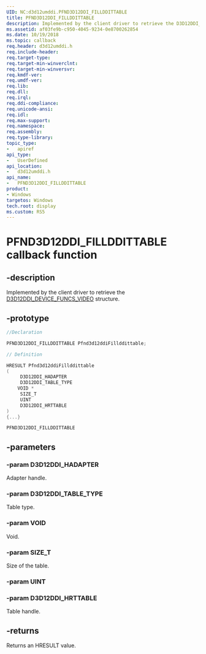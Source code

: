 ```yaml
---
UID: NC:d3d12umddi.PFND3D12DDI_FILLDDITTABLE
title: PFND3D12DDI_FILLDDITTABLE
description: Implemented by the client driver to retrieve the D3D12DDI_DEVICE_FUNCS_VIDEO structure.
ms.assetid: af03fe9b-c950-4045-9234-0e8700262854
ms.date: 10/19/2018
ms.topic: callback
req.header: d3d12umddi.h
req.include-header:
req.target-type:
req.target-min-winverclnt:
req.target-min-winversvr:
req.kmdf-ver:
req.umdf-ver:
req.lib:
req.dll:
req.irql:
req.ddi-compliance:
req.unicode-ansi:
req.idl:
req.max-support:
req.namespace:
req.assembly:
req.type-library:
topic_type:
-	apiref
api_type:
-	UserDefined
api_location:
-	d3d12umddi.h
api_name:
-	PFND3D12DDI_FILLDDITTABLE
product: 
- Windows
targetos: Windows
tech.root: display
ms.custom: RS5
---
```


# PFND3D12DDI_FILLDDITTABLE callback function

## -description

Implemented by the client driver to retrieve the [D3D12DDI_DEVICE_FUNCS_VIDEO](ns-d3d12umddi-d3d12ddi_device_funcs_video_0033.md) structure.

## -prototype

```cpp
//Declaration

PFND3D12DDI_FILLDDITTABLE Pfnd3d12ddiFillddittable;

// Definition

HRESULT Pfnd3d12ddiFillddittable
(
	 D3D12DDI_HADAPTER
	 D3D12DDI_TABLE_TYPE
	VOID *
	 SIZE_T
	 UINT
	 D3D12DDI_HRTTABLE
)
{...}

PFND3D12DDI_FILLDDITTABLE


```

## -parameters

### -param D3D12DDI_HADAPTER

Adapter handle.

### -param D3D12DDI_TABLE_TYPE

Table type.

### -param VOID

Void.

### -param SIZE_T

Size of the table.

### -param UINT


### -param D3D12DDI_HRTTABLE

Table handle.



## -returns

Returns an HRESULT value.

